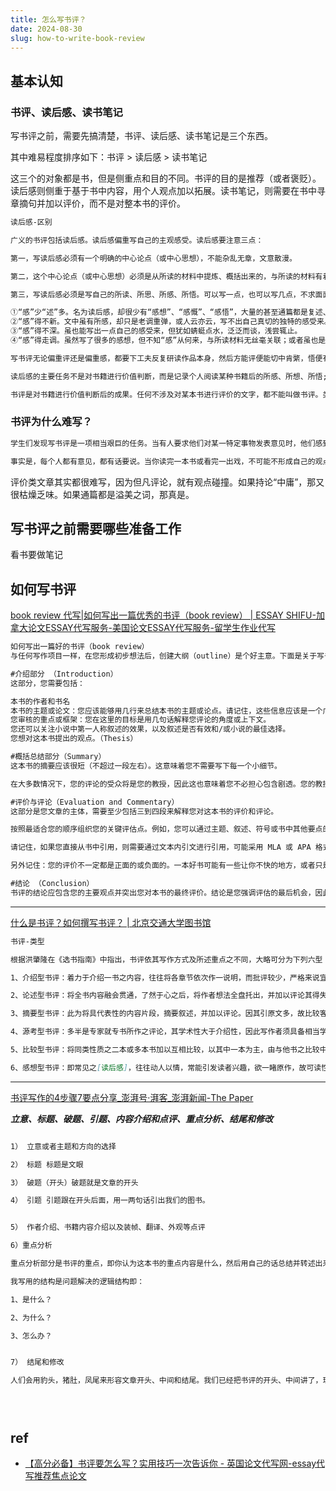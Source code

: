 ```yaml
---
title: 怎么写书评？
date: 2024-08-30
slug: how-to-write-book-review
---
```




## 基本认知

### 书评、读后感、读书笔记


写书评之前，需要先搞清楚，书评、读后感、读书笔记是三个东西。

其中难易程度排序如下：书评 > 读后感 > 读书笔记

这三个的对象都是书，但是侧重点和目的不同。书评的目的是推荐（或者褒贬）。读后感则侧重于基于书中内容，用个人观点加以拓展。读书笔记，则需要在书中寻章摘句并加以评价，而不是对整本书的评价。


```markdown
读后感-区别

广义的书评包括读后感。读后感偏重写自己的主观感受。读后感要注意三点：

第一，写读后感必须有一个明确的中心论点（或中心思想），不能杂乱无章，文意散漫。

第二，这个中心论点（或中心思想）必须是从所读的材料中提炼、概括出来的，与所读的材料有着必然的、内在的联系。

第三，写读后感必须是写自己的所读、所思、所感、所悟。可以写一点，也可以写几点，不求面面俱到，但一定要写自己独特的认识和理解。从文体上看，读后感或立论，或驳论，或阐述议论，都与议论文相似，通常把它归入议论文的范畴，作为议论文的一种。写读后感要避免以下几种情况：

①“感”少“述”多。名为读后感，却很少有“感想”、“感慨”、“感悟”，大量的甚至通篇都是复述、引述所读的内容。
②“感”得不新。文中虽有所感，却只是老调重弹，或人云亦云，写不出自己真切的独特的感受来。
③“感”得不深。虽也能写出一点自己的感受来，但犹如蜻蜓点水，泛泛而谈，浅尝辄止。
④“感”得走调。虽然写了很多的感想，但不知“感”从何来，与所读材料无丝毫关联；或者虽也是“感”从“读”来，但曲解原作的意思，“感”得走了样。

写书评无论偏重评还是偏重感，都要下工夫反复研读作品本身，然后方能评便能切中肯綮，悟便有独到之见。虽说读后感也是广义的书评，但书评和读后感还是有很明确的区别。

读后感的主要任务不是对书籍进行价值判断，而是记录个人阅读某种书籍后的所感、所想、所悟;是以读者的心理活动为中心，而不是以阅读的对象为中心;在写作上它通常只是围绕阅读对象的某一个点而抒发开去，几乎可以不考虑书籍的整体情况，甚至可以仅仅把阅读对象作为引子，然后就大谈其感想、大发其议论、大抒其情怀。

书评是对书籍进行价值判断后的成果。任何不涉及对某本书进行评价的文字，都不能叫做书评。类似大谈“写书评就是在寻找共鸣，就是在标记某种立场的势力范围，它没有什么绝对的价值判断。评得妙评得劣，在于你把能否把你的感触表述的细腻，把你界定标示的清楚，或者更准确的说你能否诱发出最大范围能的共震。”这都是把个人的读书笔记和书评混淆了，不谈好坏，不谈价值，还谈何“评”呢?返回顶部


```



### 书评为什么难写？

```markdown
学生们发现写书评是一项相当艰巨的任务。当有人要求他们对某一特定事物发表意见时，他们感到没有经验，没有资格。他们怎么能批评伟大的玛格丽特-阿特伍德或杰奎琳-伍德森的作品，而他们自己却没有写过一本小说。你可能觉得自己不是专家，但你必须为你的读者成为专家，在这种情况下就是你的教授。

事实是，每个人都有意见，都有话要说。当你读完一本书或看完一出戏，不可能不形成自己的观点。教授并不指望你能达到作者的智力水平，但对你的期望是在仔细观察后做出合理的判断和分析。在你开始阅读之前，先思索一下书的标题，试着弄清楚它说的是什么。为了进一步了解这本书，重要的是你要阅读序言。这将帮助你了解这本书的范围和作者的写作意图。仔细阅读目录也有助于了解该书的组织结构。
```

评价类文章其实都很难写，因为但凡评论，就有观点碰撞。如果持论“中庸”，那又很枯燥乏味。如果通篇都是溢美之词，那真是。










## 写书评之前需要哪些准备工作

看书要做笔记







## 如何写书评

[book review 代写|如何写出一篇优秀的书评（book review） | ESSAY SHIFU-加拿大论文ESSAY代写服务-美国论文ESSAY代写服务-留学生作业代写](https://www.essayshifu.com/ruhexiechuyipianyouxiudeshupingbook-review/)


```markdown
如何写出一篇好的书评（book review）
与任何写作项目一样，在您形成初步想法后，创建大纲（outline）是个好主意。下面是关于写书评的格式建议，无论您是怎样的学校，这里有一些关于您的书评（book review）应该包含的内容的一般准则。

#介绍部分 （Introduction）
这部分，您需要包括：

本书的作者和书名
本书的主题或论文：您应该能够用几行来总结本书的主题或论点。请记住，这些信息应该是一个广泛的概述。介绍中不要过多赘述。
您审核的重点或框架：您在这里的目标是用几句话解释您评论的角度或上下文。
您还可以关注小说中第一人称叙述的效果，以及叙述是否有效和/或小说的最佳选择。
您想对这本书提出的观点。（Thesis）

#概括总结部分（Summary）
这本书的摘要应该很短（不超过一段左右）。这意味着您不需要写下每一个小细节。

在大多数情况下，您的评论的受众将是您的教授，因此这也意味着您不必担心包含剧透。您的教授已经知道书中发生了什么，并且想知道您对这部小说有什么要说的。

#评价与评论（Evaluation and Commentary）
这部分是您文章的主体，需要至少包括三到四段来解释您对这本书的评价和评论。

按照最适合您的顺序组织您的关键评估点。例如，您可以通过主题、叙述、符号或书中其他要点的示例对您的想法进行分组。本节不必按照每章的顺序遵循本书（尽管如果它看起来最适合您的论文，您可以这样组织您的想法）。

请记住，如果您直接从书中引用，则需要通过文本内引文进行引用，可能采用 MLA 或 APA 格式。 （请咨询您的教授以确定您的作业需要哪种引用风格。）

另外记住：您的评价不一定都是正面的或负面的。一本好书可能有一些让你不快的地方，或者只是看起来没有意义，就像一本（大部分）糟糕的书可能有一些闪光的时刻一样。

#结论 （Conclusion）
书评的结论应包含您的主要观点并突出您对本书的最终评价。结论是您强调评估的最后机会，因此请确保不要让这一部分落空。给观众留下难忘的回忆。
```

---

[什么是书评？如何撰写书评？ | 北京交通大学图书馆](https://lib.bjtu.edu.cn/index.php/node/574)


```markdown
书评-类型

根据洪肇隆在《选书指南》中指出，书评依其写作方式及所述重点之不同，大略可分为下列六型：

1、介绍型书评：着力于介绍一书之内容，往往将各章节依次作一说明，而批评较少，严格来说宜称为书介。

2、论述型书评：将全书内容融会贯通，了然于心之后，将作者想法全盘托出，并加以评论其得失，乃最常见之书评。

3、摘要型书评：此为将具代表性的内容片段，摘要叙述，并加以评论。因其引原文多，故比较客观。

4、源考型书评：多半是专家就专书所作之评论，其学术性大于介绍性，因此写作者须具备相当学术基础，此类是最不容易写的书评。

5、比较型书评：将同类性质之二本或多本书加以互相比较，以其中一本为主，由与他书之比较中，见出该书之价值优劣。

6、感想型书评：即常见之[读后感]，往往动人以情，常能引发读者兴趣，欲一睹原作，故可读性极高。
```







---

[书评写作的4步骤7要点分享_澎湃号·湃客_澎湃新闻-The Paper](https://www.thepaper.cn/newsDetail_forward_16120367)

***立意、标题、破题、引题、内容介绍和点评、重点分析、结尾和修改***


```markdown

1） 立意或者主题和方向的选择

2） 标题 标题是文眼

3） 破题（开头）破题就是文章的开头

4） 引题 引题跟在开头后面，用一两句话引出我们的图书。


5） 作者介绍、书籍内容介绍以及装帧、翻译、外观等点评

6）重点分析

重点分析部分是书评的重点，即你认为这本书的重点内容是什么，然后用自己的话总结并转述出来，这部分要文能对题，即文章内容和标题相呼应，你写的内容是对标题的论述。

我写用的结构是问题解决的逻辑结构即：

1、是什么？

2、为什么？

3、怎么办？


7） 结尾和修改

人们会用豹头，猪肚，凤尾来形容文章开头、中间和结尾。我们已经把书评的开头、中间讲了，现在看看书评的凤尾要怎么写。分享几个方法。





```







## ref

- [【高分必备】书评要怎么写？实用技巧一次告诉你 - 英国论文代写网-essay代写推荐焦点论文](https://www.jiaodianlunwen.com/blog/how-to-write-a-book-review/)

